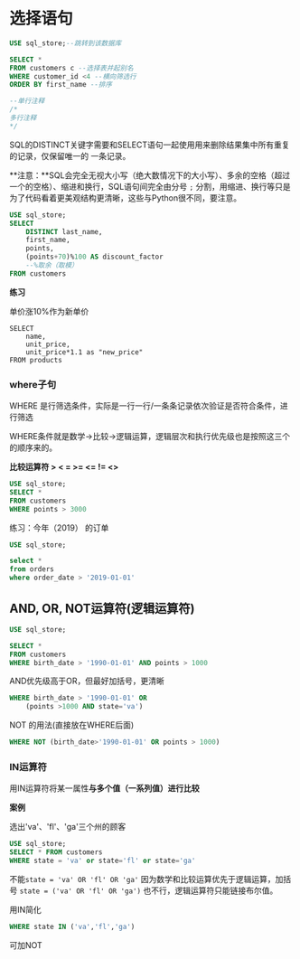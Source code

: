# 选择语句

```sql
USE sql_store;--跳转到该数据库

SELECT *
FROM customers c --选择表并起别名
WHERE customer_id <4 --横向筛选行
ORDER BY first_name --排序

--单行注释
/*
多行注释
*/
```

SQL的DISTINCT关键字需要和SELECT语句一起使用用来删除结果集中所有重复的记录，仅保留唯一的 一条记录。

**注意：**SQL会完全无视大小写（绝大数情况下的大小写）、多余的空格（超过一个的空格）、缩进和换行，SQL语句间完全由分号 `;` 分割，用缩进、换行等只是为了代码看着更美观结构更清晰，这些与Python很不同，要注意。

```sql
USE sql_store;
SELECT 
	DISTINCT last_name,
	first_name,
	points,
	(points+70)%100 AS discount_factor
	--%取余（取模）
FROM customers
```

**练习**

单价涨10%作为新单价

```
SELECT 
	name,
	unit_price,
	unit_price*1.1 as "new_price"
FROM products
```

### where子句

WHERE 是行筛选条件，实际是一行一行/一条条记录依次验证是否符合条件，进行筛选

WHERE条件就是数学→比较→逻辑运算，逻辑层次和执行优先级也是按照这三个的顺序来的。

**比较运算符 > < = >= <= != <>**

```sql
USE sql_store;
SELECT *
FROM customers
WHERE points > 3000  
```

练习：今年（2019） 的订单

```sql
USE sql_store;

select *
from orders
where order_date > '2019-01-01'
```

##  AND, OR, NOT运算符(逻辑运算符)

```sql
USE sql_store;

SELECT *
FROM customers
WHERE birth_date > '1990-01-01' AND points > 1000
```

AND优先级高于OR，但最好加括号，更清晰

```sql
WHERE birth_date > '1990-01-01' OR
	(points >1000 AND state='va')
```

NOT 的用法(直接放在WHERE后面)

```sql
WHERE NOT (birth_date>'1990-01-01' OR points > 1000)
```

### IN运算符

用IN运算符将某一属性**与多个值（一系列值）进行比较**

**案例**

选出'va'、'fl'、'ga'三个州的顾客

```sql
USE sql_store;
SELECT * FROM customers
WHERE state = 'va' or state='fl' or state='ga'
```

不能`state = 'va' OR 'fl' OR 'ga'` 因为数学和比较运算优先于逻辑运算，加括号 `state = ('va' OR 'fl' OR 'ga')` 也不行，逻辑运算符只能链接布尔值。

用IN简化

```sql
WHERE state IN ('va','fl','ga')
```

可加NOT